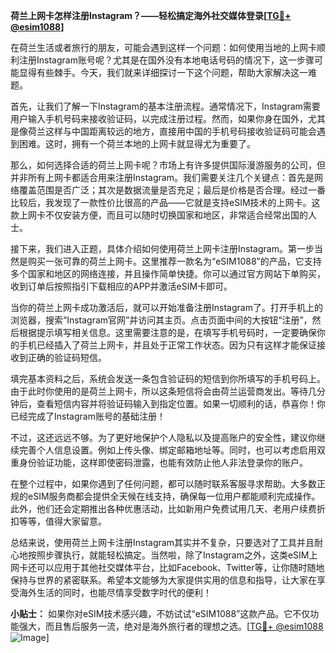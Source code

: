 **荷兰上网卡怎样注册Instagram？——轻松搞定海外社交媒体登录[[TG💪+ @esim1088](https://t.me/s/esim1088)]**

在荷兰生活或者旅行的朋友，可能会遇到这样一个问题：如何使用当地的上网卡顺利注册Instagram账号呢？尤其是在国外没有本地电话号码的情况下，这一步骤可能显得有些棘手。今天，我们就来详细探讨一下这个问题，帮助大家解决这一难题。

首先，让我们了解一下Instagram的基本注册流程。通常情况下，Instagram需要用户输入手机号码来接收验证码，以完成注册过程。然而，如果你身在国外，尤其是像荷兰这样与中国距离较远的地方，直接用中国的手机号码接收验证码可能会遇到困难。这时，拥有一个荷兰本地的上网卡就显得尤为重要了。

那么，如何选择合适的荷兰上网卡呢？市场上有许多提供国际漫游服务的公司，但并非所有上网卡都适合用来注册Instagram。我们需要关注几个关键点：首先是网络覆盖范围是否广泛；其次是数据流量是否充足；最后是价格是否合理。经过一番比较后，我发现了一款性价比很高的产品——它就是支持eSIM技术的上网卡。这款上网卡不仅安装方便，而且可以随时切换国家和地区，非常适合经常出国的人士。

接下来，我们进入正题，具体介绍如何使用荷兰上网卡注册Instagram。第一步当然是购买一张可靠的荷兰上网卡。这里推荐一款名为“eSIM1088”的产品，它支持多个国家和地区的网络连接，并且操作简单快捷。你可以通过官方网站下单购买，收到订单后按照指引下载相应的APP并激活eSIM卡即可。

当你的荷兰上网卡成功激活后，就可以开始准备注册Instagram了。打开手机上的浏览器，搜索“Instagram官网”并访问其主页。点击页面中间的大按钮“注册”，然后根据提示填写相关信息。这里需要注意的是，在填写手机号码时，一定要确保你的手机已经插入了荷兰上网卡，并且处于正常工作状态。因为只有这样才能保证接收到正确的验证码短信。

填完基本资料之后，系统会发送一条包含验证码的短信到你所填写的手机号码上。由于此时你使用的是荷兰上网卡，所以这条短信将会由荷兰运营商发出。等待几分钟后，查看短信内容并将验证码输入到指定位置。如果一切顺利的话，恭喜你！你已经完成了Instagram账号的基础注册！

不过，这还远远不够。为了更好地保护个人隐私以及提高账户的安全性，建议你继续完善个人信息设置。例如上传头像、绑定邮箱地址等。同时，也可以考虑启用双重身份验证功能，这样即使密码泄露，也能有效防止他人非法登录你的账户。

在整个过程中，如果你遇到了任何问题，都可以随时联系客服寻求帮助。大多数正规的eSIM服务商都会提供全天候在线支持，确保每一位用户都能顺利完成操作。此外，他们还会定期推出各种优惠活动，比如新用户免费试用几天、老用户续费折扣等等，值得大家留意。

总结来说，使用荷兰上网卡注册Instagram其实并不复杂，只要选对了工具并且耐心地按照步骤执行，就能轻松搞定。当然啦，除了Instagram之外，这类eSIM上网卡还可以应用于其他社交媒体平台，比如Facebook、Twitter等，让你随时随地保持与世界的紧密联系。希望本文能够为大家提供实用的信息和指导，让大家在享受海外生活的同时，也能尽情享受数字时代的便利！

**小贴士：** 如果你对eSIM技术感兴趣，不妨试试“eSIM1088”这款产品。它不仅功能强大，而且售后服务一流，绝对是海外旅行者的理想之选。[[TG💪+ @esim1088](https://t.me/s/esim1088) ![Image](https://i.postimg.cc/4NQfJmqS/Snipaste-2025-05-13-00-14-12.png)]